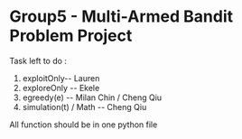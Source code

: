 # Group5 - Multi-Armed Bandit Problem Project

Task left to do :
1. exploitOnly-- Lauren
2. exploreOnly -- Ekele
3. egreedy(e) -- Milan Chin / Cheng Qiu
4. simulation(t) / Math -- Cheng Qiu

All function should be in one python file
